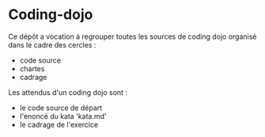 # Coding-dojo

Ce dépôt a vocation à regrouper toutes les sources de coding dojo organisé dans le cadre des cercles : 

* code source
* chartes
* cadrage

Les attendus d'un coding dojo sont :

* le code source de départ
* l'enoncé du kata 'kata.md'
* le cadrage de l'exercice 

